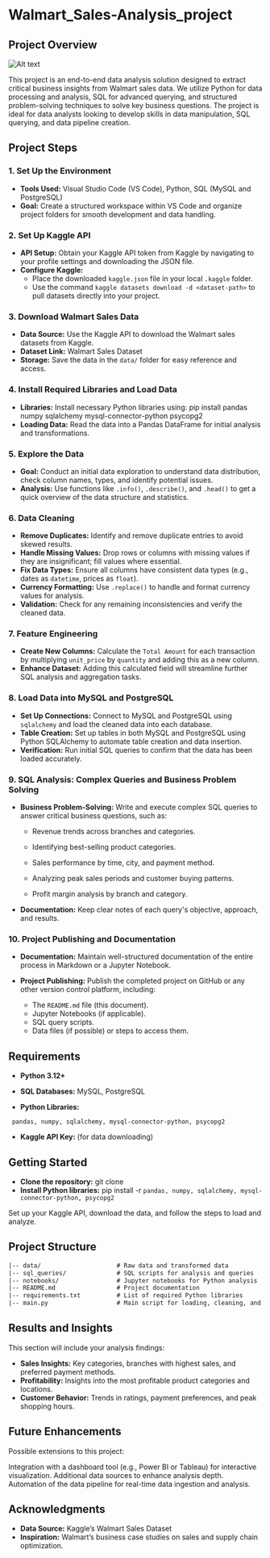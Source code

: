 # Walmart_Sales-Analysis_project
## Project Overview
![Alt text](walmart_project-piplelines.png) 

This project is an end-to-end data analysis solution designed to extract critical business insights from Walmart sales data. We utilize Python for data processing and analysis, SQL for advanced querying, and structured problem-solving techniques to solve key business questions. The project is ideal for data analysts looking to develop skills in data manipulation, SQL querying, and data pipeline creation.

## Project Steps
### 1. Set Up the Environment
- **Tools Used:** Visual Studio Code (VS Code), Python, SQL (MySQL and PostgreSQL)  
- **Goal:** Create a structured workspace within VS Code and organize project folders for smooth development and data handling.
### 2. Set Up Kaggle API
- **API Setup:** Obtain your Kaggle API token from Kaggle by navigating to your profile settings and downloading the JSON file.  
- **Configure Kaggle:**
    - Place the downloaded ```kaggle.json``` file in your local ```.kaggle``` folder.
    - Use the command ```kaggle datasets download -d <dataset-path>``` to pull datasets directly into your project.
### 3. Download Walmart Sales Data
- **Data Source:** Use the Kaggle API to download the Walmart sales datasets from Kaggle.
- **Dataset Link:** Walmart Sales Dataset
- **Storage:** Save the data in the ```data/``` folder for easy reference and access.
### 4. Install Required Libraries and Load Data
- **Libraries:** Install necessary Python libraries using:
pip install pandas numpy sqlalchemy mysql-connector-python psycopg2
- **Loading Data:** Read the data into a Pandas DataFrame for initial analysis and transformations.
### 5. Explore the Data
- **Goal:** Conduct an initial data exploration to understand data distribution, check column names, types, and identify potential issues.
- **Analysis:** Use functions like ```.info()```, ```.describe()```, and ```.head()``` to get a quick overview of the data structure and statistics.
### 6. Data Cleaning
- **Remove Duplicates:** Identify and remove duplicate entries to avoid skewed results.
- **Handle Missing Values:** Drop rows or columns with missing values if they are insignificant; fill values where essential.
- **Fix Data Types:** Ensure all columns have consistent data types (e.g., dates as ```datetime```, prices as ```float```).
- **Currency Formatting:** Use ```.replace()``` to handle and format currency values for analysis.
- **Validation:** Check for any remaining inconsistencies and verify the cleaned data.
### 7. Feature Engineering
- **Create New Columns:** Calculate the ```Total Amount``` for each transaction by multiplying ```unit_price``` by ```quantity``` and adding this as a new column.
- **Enhance Dataset:** Adding this calculated field will streamline further SQL analysis and aggregation tasks.
### 8. Load Data into MySQL and PostgreSQL
- **Set Up Connections:** Connect to MySQL and PostgreSQL using ```sqlalchemy``` and load the cleaned data into each database.
- **Table Creation:** Set up tables in both MySQL and PostgreSQL using Python SQLAlchemy to automate table creation and data insertion.
- **Verification:** Run initial SQL queries to confirm that the data has been loaded accurately.
### 9. SQL Analysis: Complex Queries and Business Problem Solving
- **Business Problem-Solving:** Write and execute complex SQL queries to answer critical business questions, such as:

    - Revenue trends across branches and categories.

    - Identifying best-selling product categories.

    - Sales performance by time, city, and payment method.

    - Analyzing peak sales periods and customer buying patterns.

    - Profit margin analysis by branch and category.

- **Documentation:** Keep clear notes of each query's objective, approach, and results.
### 10. Project Publishing and Documentation
- **Documentation:** Maintain well-structured documentation of the entire process in Markdown or a Jupyter Notebook.
- **Project Publishing:** Publish the completed project on GitHub or any other version control platform, including:
  
    - The ```README.md``` file (this document).
    - Jupyter Notebooks (if applicable).
    - SQL query scripts.
    - Data files (if possible) or steps to access them.
## Requirements
- **Python 3.12+**

- **SQL Databases:** MySQL, PostgreSQL

- **Python Libraries:**

``` pandas, numpy, sqlalchemy, mysql-connector-python, psycopg2```

- **Kaggle API Key:** (for data downloading)
## Getting Started
- **Clone the repository:**
git clone <repo-url>
- **Install Python libraries:**
pip install -r ```pandas, numpy, sqlalchemy, mysql-connector-python, psycopg2 ```

Set up your Kaggle API, download the data, and follow the steps to load and analyze.
## Project Structure
```txt
|-- data/                     # Raw data and transformed data
|-- sql_queries/              # SQL scripts for analysis and queries
|-- notebooks/                # Jupyter notebooks for Python analysis
|-- README.md                 # Project documentation
|-- requirements.txt          # List of required Python libraries
|-- main.py                   # Main script for loading, cleaning, and processing data
```
## Results and Insights
This section will include your analysis findings:

- **Sales Insights:** Key categories, branches with highest sales, and preferred payment methods.
- **Profitability:** Insights into the most profitable product categories and locations.
- **Customer Behavior:** Trends in ratings, payment preferences, and peak shopping hours.
## Future Enhancements
Possible extensions to this project:

Integration with a dashboard tool (e.g., Power BI or Tableau) for interactive visualization.
Additional data sources to enhance analysis depth.
Automation of the data pipeline for real-time data ingestion and analysis.

## Acknowledgments
- **Data Source:** Kaggle’s Walmart Sales Dataset
- **Inspiration:** Walmart’s business case studies on sales and supply chain optimization.
